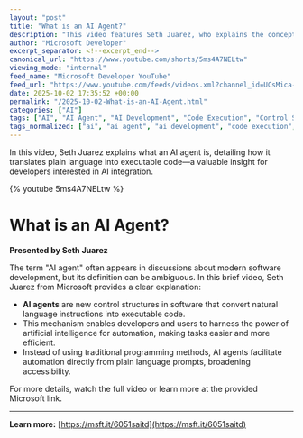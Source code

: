 ```yaml
---
layout: "post"
title: "What is an AI Agent?"
description: "This video features Seth Juarez, who explains the concept of an AI agent, providing clarity on its meaning and role in modern development. Juarez describes AI agents as control structures that translate natural language into code execution, making it easier for developers to automate and extend software functionality using AI."
author: "Microsoft Developer"
excerpt_separator: <!--excerpt_end-->
canonical_url: "https://www.youtube.com/shorts/5ms4A7NELtw"
viewing_mode: "internal"
feed_name: "Microsoft Developer YouTube"
feed_url: "https://www.youtube.com/feeds/videos.xml?channel_id=UCsMica-v34Irf9KVTh6xx-g"
date: 2025-10-02 17:35:52 +00:00
permalink: "/2025-10-02-What-is-an-AI-Agent.html"
categories: ["AI"]
tags: ["AI", "AI Agent", "AI Development", "Code Execution", "Control Structures", "Developer Tools", "Microsoft AI", "Natural Language Processing", "OneDevQuestion", "Seth Juarez", "Shorts", "Software Automation", "Videos"]
tags_normalized: ["ai", "ai agent", "ai development", "code execution", "control structures", "developer tools", "microsoft ai", "natural language processing", "onedevquestion", "seth juarez", "shorts", "software automation", "videos"]
---
```


In this video, Seth Juarez explains what an AI agent is, detailing how it translates plain language into executable code—a valuable insight for developers interested in AI integration.<!--excerpt_end-->

{% youtube 5ms4A7NELtw %}

# What is an AI Agent?

**Presented by Seth Juarez**

The term "AI agent" often appears in discussions about modern software development, but its definition can be ambiguous. In this brief video, Seth Juarez from Microsoft provides a clear explanation:

- **AI agents** are new control structures in software that convert natural language instructions into executable code.
- This mechanism enables developers and users to harness the power of artificial intelligence for automation, making tasks easier and more efficient.
- Instead of using traditional programming methods, AI agents facilitate automation directly from plain language prompts, broadening accessibility.

For more details, watch the full video or learn more at the provided Microsoft link.

---

**Learn more:** [https://msft.it/6051saitd](https://msft.it/6051saitd)
